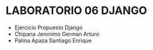 # LABORATORIO 06 DJANGO
- Ejercicio Propuesto Django
- Chipana Jeronimo German Arturo
- Palma Apaza Santiago Enrique